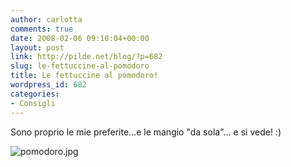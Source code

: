 ```yaml
---
author: carlotta
comments: true
date: 2008-02-06 09:10:04+00:00
layout: post
link: http://pilde.net/blog/?p=682
slug: le-fettuccine-al-pomodoro
title: Le fettuccine al pomodoro!
wordpress_id: 682
categories:
- Consigli
---
```


Sono proprio le mie preferite...e le mangio "da sola"... e si vede! :)

![pomodoro.jpg](http://pilde.net/blog/wp-content/uploads/2008/02/pomodoro.jpg)
